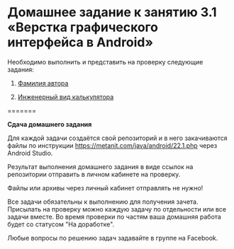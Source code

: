 # Домашнее задание к занятию 3.1 «Верстка графического интерфейса в Android»

Необходимо выполнить и представить на проверку следующие задания:

1. [Фамилия автора](3.2.1/)

2. [Инженерный вид калькулятора](3.2.2/)

=======

**Сдача домашнего задания**

Для каждой задачи создаётся свой репозиторий и в него закачиваются файлы по инструкции https://metanit.com/java/android/22.1.php через Android Studio.

Результат выполнения домашнего задания в виде ссылок на репозитории отправить в личном кабинете на проверку.

Файлы или архивы через личный кабинет отправлять не нужно!

Все задачи обязательны к выполнению для получения зачета. Присылать на проверку можно каждую задачу по отдельности или все задачи вместе. Во время проверки по частям ваша домашняя работа будет со статусом "На доработке".

Любые вопросы по решению задач задавайте в группе на Facebook.
